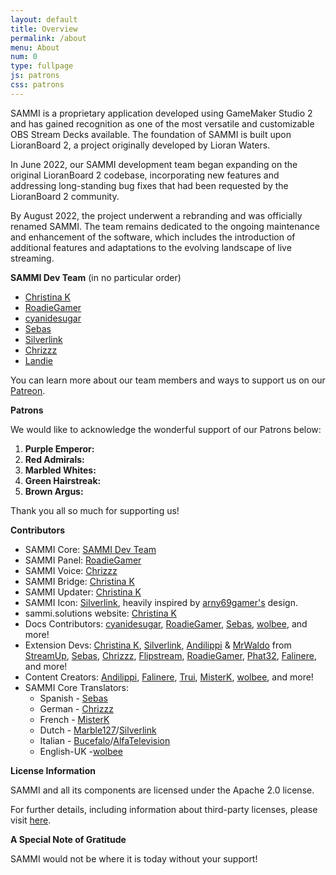 ```yaml
---
layout: default
title: Overview
permalink: /about
menu: About
num: 0
type: fullpage
js: patrons
css: patrons
---
```


SAMMI is a proprietary application developed using GameMaker Studio 2 and has gained recognition as one of the most versatile and customizable OBS Stream Decks available. The foundation of SAMMI is built upon LioranBoard 2, a project originally developed by Lioran Waters.

In June 2022, our SAMMI development team began expanding on the original LioranBoard 2 codebase, incorporating new features and addressing long-standing bug fixes that had been requested by the LioranBoard 2 community.

By August 2022, the project underwent a rebranding and was officially renamed SAMMI. The team remains dedicated to the ongoing maintenance and enhancement of the software, which includes the introduction of additional features and adaptations to the evolving landscape of live streaming.

**SAMMI Dev Team** (in no particular order)

- [Christina K](https://twitter.com/christina_kral)
- [RoadieGamer](https://twitter.com/roadiegamer)
- [cyanidesugar](https://twitter.com/cyanidesugar_)
- [Sebas](https://twitter.com/SebasCoding) 
- [Silverlink](https://github.com/XSilverlink)
- [Chrizzz](https://twitter.com/chrizzz1508)
- [Landie](https://twitter.com/Landie__)

You can learn more about our team members and ways to support us on our [Patreon](https://www.patreon.com/lb2devs?fan_landing=true).

**Patrons**
<div id="patrons" markdown="1">
We would like to acknowledge the wonderful support of our Patrons below:

<ol id="patronList">
<li> 
<b>Purple Emperor: </b> <span id="purpleEmperor"></span>
</li>
<li> 
<b>Red Admirals: </b><span id="redAdmiral"></span>
</li>
<li> 
<b>Marbled Whites: </b><span id="marbledWhite"></span>
</li>
<li> 
<b>Green Hairstreak: </b><span id="greenHairstreak"></span>
</li>
<li> 
<b>Brown Argus: </b> <span id="brownArgus"></span>
</li>
</ol>



Thank you all so much for supporting us!
</div>

**Contributors**

- SAMMI Core: [SAMMI Dev Team](https://www.patreon.com/sammidevs)
- SAMMI Panel: [RoadieGamer](https://twitter.com/roadiegamer)
- SAMMI Voice: [Chrizzz](https://github.com/Chrizzz-1508)
- SAMMI Bridge: [Christina K](https://github.com/christinna9031)
- SAMMI Updater: [Christina K](https://github.com/christinna9031)
- SAMMI Icon: [Silverlink](https://github.com/XSilverlink), heavily inspired by [arny69gamer's](https://twitch.tv/retromilitia) design.
- sammi.solutions website: [Christina K](https://github.com/christinna9031)
- Docs Contributors: [cyanidesugar](https://twitter.com/cyanidesugar_), [RoadieGamer](https://twitter.com/roadiegamer), [Sebas](https://twitter.com/SebasCoding), [wolbee](https://twitter.com/justwolb), and more!
- Extension Devs: [Christina K](https://github.com/christinna9031), [Silverlink](https://github.com/XSilverlink), [Andilippi](https://www.youtube.com/c/Andilippi/videos) & [MrWaldo](https://github.com/WaldoAndFriends) from [StreamUp](https://streamup.tips/), [Sebas](https://github.com/SebasF1349), [Chrizzz](https://github.com/Chrizzz-1508), [Flipstream](https://flipstream.org/), [RoadieGamer](https://twitter.com/roadiegamer), [Phat32](https://twitter.com/ThePhat32), [Falinere](https://twitter.com/Falinere), and more!
- Content Creators: [Andilippi](https://www.youtube.com/@Andilippi), [Falinere](https://www.youtube.com/@Falinere), [Trui](https://www.youtube.com/@trui), [MisterK](https://www.youtube.com/@Kamelot781), [wolbee](https://www.youtube.com/@wolbee), and more!
- SAMMI Core Translators: 
    - Spanish - [Sebas](https://twitter.com/SebasCoding)
    - German - [Chrizzz](https://github.com/Chrizzz-1508)
    - French - [MisterK](https://www.youtube.com/@Kamelot781)
    - Dutch - [Marble127](https://www.youtube.com/c/marble127nl)/[Silverlink](https://github.com/XSilverlink)
    - Italian - [Bucefalo](https://www.twitch.tv/bucefalo_rome)/[AlfaTelevision](https://www.twitch.tv/alfatelevision)
    - English-UK -[wolbee](https://www.youtube.com/@wolbee)

**License Information**

SAMMI and all its components are licensed under the Apache 2.0 license.

For further details, including information about third-party licenses, please visit [here](https://github.com/SAMMISolutions/SAMMI-Official/tree/main/Licenses).

**A Special Note of Gratitude**

SAMMI would not be where it is today without your support!
  

